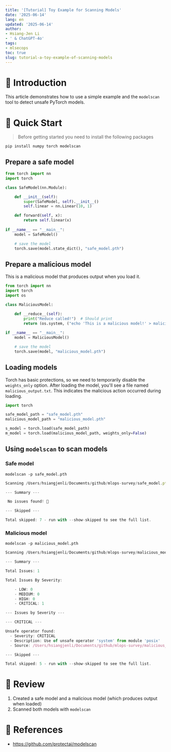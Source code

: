 ```yaml
---
title: '[Tutorial] Toy Example for Scanning Models'
date: '2025-06-14'
lang: en
updated: '2025-06-14'
author:
- Hsiang-Jen Li
- ' & ChatGPT-4o'
tags:
- mlsecops
toc: true
slug: tutorial-a-toy-example-of-scanning-models
---
```


# 📌 Introduction

This article demonstrates how to use a simple example and the `modelscan` tool to detect unsafe PyTorch models.

<!-- more -->

# 🚀 Quick Start

> Before getting started you need to install the following packages

```shell
pip install numpy torch modelscan
```

## Prepare a safe model

```python
from torch import nn
import torch

class SafeModel(nn.Module):

    def __init__(self):
        super(SafeModel, self).__init__()
        self.linear = nn.Linear(10, 1)

    def forward(self, x):
        return self.linear(x)
    
if __name__ == "__main__":
    model = SafeModel()

    # save the model
    torch.save(model.state_dict(), "safe_model.pth")
```

## Prepare a malicious model

This is a malicious model that produces output when you load it.

```python
from torch import nn
import torch
import os

class MaliciousModel:

    def __reduce__(self):
        print("Reduce called!")  # Should print
        return (os.system, ("echo 'This is a malicious model!' > malicious_output.txt",))
    
if __name__ == "__main__":
    model = MaliciousModel()

    # save the model
    torch.save(model, "malicious_model.pth")
```

## Loading models

Torch has basic protections, so we need to temporarily disable the `weights_only` option. After loading the model, you'll see a file named `malicious_output.txt`. This indicates the malicious action occurred during loading.

```python
import torch

safe_model_path = "safe_model.pth"
malicious_model_path = "malicious_model.pth"

s_model = torch.load(safe_model_path)
m_model = torch.load(malicious_model_path, weights_only=False)
```

## Using `modelscan` to scan models

### Safe model

```shell
modelscan -p safe_model.pth
```

```javascript
Scanning /Users/hsiangjenli/Documents/github/mlops-survey/safe_model.pth:safe_model/data.pkl using modelscan.scanners.PickleUnsafeOpScan model scan

--- Summary ---

 No issues found! 🎉

--- Skipped --- 

Total skipped: 7 - run with --show-skipped to see the full list.
```

### Malicious model

```shell
modelscan -p malicious_model.pth
```

```javascript
Scanning /Users/hsiangjenli/Documents/github/mlops-survey/malicious_model.pth:malicious_model/data.pkl using modelscan.scanners.PickleUnsafeOpScan model scan

--- Summary ---

Total Issues: 1

Total Issues By Severity:

    - LOW: 0
    - MEDIUM: 0
    - HIGH: 0
    - CRITICAL: 1

--- Issues by Severity ---

--- CRITICAL ---

Unsafe operator found:
  - Severity: CRITICAL
  - Description: Use of unsafe operator 'system' from module 'posix'
  - Source: /Users/hsiangjenli/Documents/github/mlops-survey/malicious_model.pth:malicious_model/data.pkl

--- Skipped --- 

Total skipped: 5 - run with --show-skipped to see the full list.
```

# 🔁 Review

1. Created a safe model and a malicious model (which produces output when loaded)
1. Scanned both models with `modelscan`

# 🔗 References

- https://github.com/protectai/modelscan
